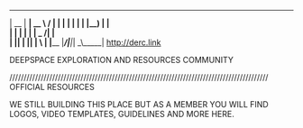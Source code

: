  _____  ______ _____   _____ 
|  __ \|  ____|  __ \ / ____|
| |  | | |__  | |__) | |     
| |  | |  __| |  _  /| |     
| |__| | |____| | \ \| |____ 
|_____/|______|_|  \_\\_____| http://derc.link

DEEPSPACE EXPLORATION AND RESOURCES COMMUNITY

///////////////////////////////////////////////////////////////////////////////////////////
OFFICIAL RESOURCES


WE STILL BUILDING THIS PLACE BUT AS A MEMBER YOU WILL FIND LOGOS, VIDEO TEMPLATES, GUIDELINES AND MORE HERE.
